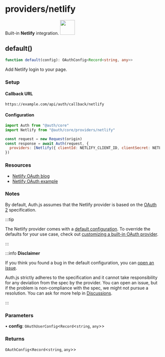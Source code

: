 # providers/netlify

<div style={{backgroundColor: "#000", display: "flex", justifyContent: "space-between", color: "#fff", padding: 16}}>
<span>Built-in <b>Netlify</b> integration.</span>
<a href="https://netlify.com">
  <img style={{display: "block"}} src="https://authjs.dev/img/providers/netlify.svg" height="48" width="48"/>
</a>
</div>

## default()

```ts
function default(config): OAuthConfig<Record<string, any>>
```

Add Netlify login to your page.

### Setup

#### Callback URL
```
https://example.com/api/auth/callback/netlify
```

#### Configuration
```js
import Auth from "@auth/core"
import Netlify from "@auth/core/providers/netlify"

const request = new Request(origin)
const response = await Auth(request, {
  providers: [Netlify({ clientId: NETLIFY_CLIENT_ID, clientSecret: NETLIFY_CLIENT_SECRET })],
})
```

### Resources

 - [Netlify OAuth blog](https://www.netlify.com/blog/2016/10/10/integrating-with-netlify-oauth2/)
 - [Netlify OAuth example](https://github.com/netlify/netlify-oauth-example/)

### Notes

By default, Auth.js assumes that the Netlify provider is
based on the [OAuth 2](https://www.rfc-editor.org/rfc/rfc6749.html) specification.

:::tip

The Netlify provider comes with a [default configuration](https://github.com/nextauthjs/next-auth/blob/main/packages/core/src/providers/netlify.ts).
To override the defaults for your use case, check out [customizing a built-in OAuth provider](https://authjs.dev/guides/providers/custom-provider#override-default-options).

:::

:::info **Disclaimer**

If you think you found a bug in the default configuration, you can [open an issue](https://authjs.dev/new/provider-issue).

Auth.js strictly adheres to the specification and it cannot take responsibility for any deviation from
the spec by the provider. You can open an issue, but if the problem is non-compliance with the spec,
we might not pursue a resolution. You can ask for more help in [Discussions](https://authjs.dev/new/github-discussions).

:::

### Parameters

• **config**: `OAuthUserConfig`\<`Record`\<`string`, `any`\>\>

### Returns

`OAuthConfig`\<`Record`\<`string`, `any`\>\>
